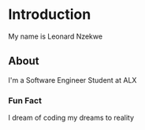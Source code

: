 # Introduction

My name is Leonard Nzekwe

## About

I'm a Software Engineer Student at ALX

### Fun Fact

I dream of coding my dreams to reality